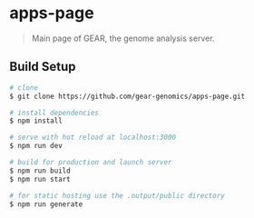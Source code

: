 # apps-page

> Main page of GEAR, the genome analysis server.

## Build Setup

```bash
# clone
$ git clone https://github.com/gear-genomics/apps-page.git

# install dependencies
$ npm install

# serve with hot reload at localhost:3000
$ npm run dev

# build for production and launch server
$ npm run build
$ npm run start

# for static hosting use the .output/public directory
$ npm run generate
```
